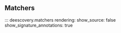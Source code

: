 ## Matchers

::: deescovery.matchers
    rendering:
      show_source: false
      show_signature_annotations: true

